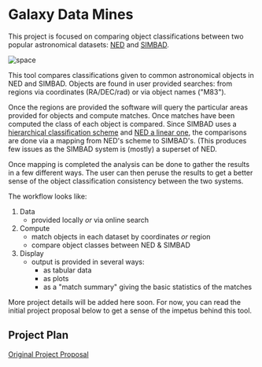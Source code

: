 # Galaxy Data Mines
This project is focused on comparing object classifications between two popular astronomical datasets: [NED](https://ned.ipac.caltech.edu) and [SIMBAD](http://simbad.u-strasbg.fr/simbad/).

<img src="https://i.pinimg.com/originals/56/85/cd/5685cdbaacb0b043347c34113b206a92.jpg" alt="space"/>

This tool compares classifications given to common astronomical objects in NED and SIMBAD. Objects are found in user provided searches: from regions via coordinates (RA/DEC/rad) or via object names ("M83").

Once the regions are provided the software will query the particular areas provided for objects and compute matches. Once matches have been computed the class of each object is compared. Since SIMBAD uses a [hierarchical classification scheme](http://simbad.u-strasbg.fr/simbad/sim-display?data=otypes) and [NED a linear one](https://ned.ipac.caltech.edu/?q=help/srcnom/list-objecttypes&popup=1), the comparisons are done via a mapping from NED's scheme to SIMBAD's. (This produces few issues as the SIMBAD system is (mostly) a superset of NED.

Once mapping is completed the analysis can be done to gather the results in a few different ways. The user can then peruse the results to get a better sense of the object classification consistency between the two systems.

The workflow looks like:
1. Data
   * provided locally *or* via online search
2. Compute 
   * match objects in each dataset by coordinates *or* region
   * compare object classes between NED & SIMBAD
3. Display
   * output is provided in several ways:
      * as tabular data 
      * as plots
      * as a "match summary" giving the basic statistics of the matches
   
More project details will be added here soon. For now, you can read the initial project proposal below to get a sense of the impetus behind this tool.

## Project Plan 

[Original Project Proposal](./mshubat_cs4490_thesis_proposal.pdf)

